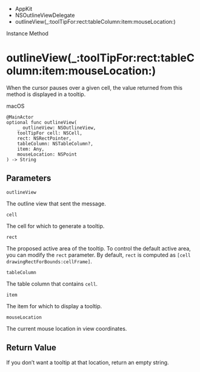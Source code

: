 

- AppKit
- NSOutlineViewDelegate
-  outlineView(\_:toolTipFor:rect:tableColumn:item:mouseLocation:) 

Instance Method

# outlineView(\_:toolTipFor:rect:tableColumn:item:mouseLocation:)

When the cursor pauses over a given cell, the value returned from this method is displayed in a tooltip.

macOS

``` source
@MainActor
optional func outlineView(
    _ outlineView: NSOutlineView,
    toolTipFor cell: NSCell,
    rect: NSRectPointer,
    tableColumn: NSTableColumn?,
    item: Any,
    mouseLocation: NSPoint
) -> String
```

## Parameters 

`outlineView`  

The outline view that sent the message.

`cell`  

The cell for which to generate a tooltip.

`rect`  

The proposed active area of the tooltip. To control the default active area, you can modify the `rect` parameter. By default, `rect` is computed as `[cell drawingRectForBounds:cellFrame]`.

`tableColumn`  

The table column that contains `cell`.

`item`  

The item for which to display a tooltip.

`mouseLocation`  

The current mouse location in view coordinates.

## Return Value

If you don’t want a tooltip at that location, return an empty string.

